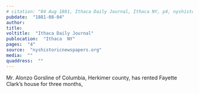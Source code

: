 ```yaml
---
# citation: "04 Aug 1881, Ithaca Daily Journal, Ithaca NY, p4, nyshistoricnewspapers.org."
pubdate:  "1881-08-04"
author: 
title: 
voltitle:  "Ithaca Daily Journal"
publocation:  "Ithaca  NY"
pages:  "4"
source:  "nyshistoricnewspapers.org"
media:  ""
quaddress:  ""
---
```

Mr. Alonzo Gorsline of Columbia, Herkimer county, has rented Fayette Clark’s house for three months, 


